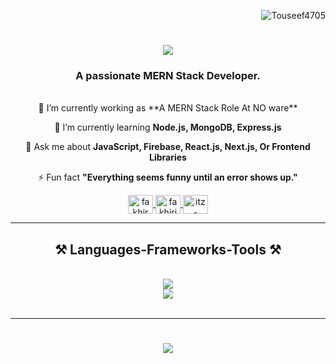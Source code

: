 <p align="right">
  <img src="https://komarev.com/ghpvc/?username=Touseef4705&label=Profile%20views&color=0e75b6&style=flat" alt="Touseef4705" />
</p>

<h1 align="center">
  <img src="https://readme-typing-svg.herokuapp.com/?font=Righteous&size=35&center=true&vCenter=true&width=500&height=70&duration=4000&lines=Hi+There!+👋;+I'm+Mudassir +Sultan!;" />
</h1>

<h3 align="center">A passionate MERN Stack Developer.</h3>

<br />

<div align="center">
  🔭 I’m currently working as **A MERN Stack Role At NO ware**

  🌱 I’m currently learning **Node.js, MongoDB, Express.js**

  💬 Ask me about **JavaScript, Firebase, React.js, Next.js, Or Frontend Libraries**

  ⚡ Fun fact **"Everything seems funny until an error shows up."**
</div>

<div align="center">
  <a href="https://www.instagram.com/mudasir_shaikh1/?igsh=MmV2YzF1dXlmNjg1#" target="blank">
    <img align="center" src="https://raw.githubusercontent.com/rahuldkjain/github-profile-readme-generator/master/src/images/icons/Social/linked-in-alt.svg" alt="fakhir iqbal" height="30" width="40" />
  </a>
  <a href="https://www.facebook.com/share/1DkEbUrUda/" target="blank">
    <img align="center" src="https://raw.githubusercontent.com/rahuldkjain/github-profile-readme-generator/master/src/images/icons/Social/facebook.svg" alt="fakhiriqbal" height="30" width="40" />
  </a>
  <a href="https://www.linkedin.com/in/mudassir-sultan-031a42355" target="blank">
    <img align="center" src="https://raw.githubusercontent.com/rahuldkjain/github-profile-readme-generator/master/src/images/icons/Social/instagram.svg" alt="itz-fakhir" height="30" width="40" />
  </a>
</div>

<hr />

<h2 align="center">⚒️ Languages-Frameworks-Tools ⚒️</h2>
<br />
<div align="center">
  <img src="https://skillicons.dev/icons?i=html,css,javascript,typescript,react,nextjs,vscode,github,git,postman" />
  <br />
  <img src="https://skillicons.dev/icons?i=bootstrap,scss,tailwind,mui,nodejs,express,firebase,mongodb" />
</div>

<br />
<hr />

<div align="center">
<!--   <br>
  <img align="center" src="https://github-readme-stats.vercel.app/api/top-langs?username=Touseef4705&show_icons=true&locale=en&layout=compact" alt="Touseef4705" />
  <img align="center" src="https://github-readme-stats.vercel.app/api?username=Touseef4705&show_icons=true&locale=en" alt="Touseef4705" />
  <img align="center" src="https://github-readme-streak-stats.herokuapp.com/?user=Touseef4705&" alt="Touseef4705" />
  <br /> -->
</div>



<h1 align="center">
  <img src="https://readme-typing-svg.herokuapp.com/?font=Righteous&size=35&center=true&vCenter=true&width=500&height=70&duration=4000&lines=Thank+You!;" />
</h1>
